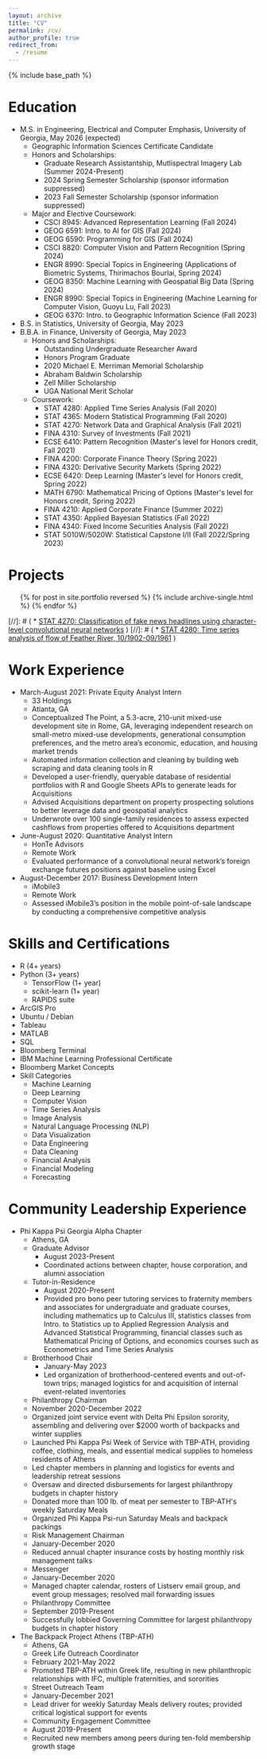 ```yaml
---
layout: archive
title: "CV"
permalink: /cv/
author_profile: true
redirect_from:
  - /resume
---
```


{% include base_path %}

<!--[Resume](https://github.com/abenecchi/abenecchi.github.io/raw/main/Andrew_Benecchi_Resume.pdf)-->

Education
======
* M.S. in Engineering, Electrical and Computer Emphasis, University of Georgia, May 2026 (expected)
  * Geographic Information Sciences Certificate Candidate
  * Honors and Scholarships:
    * Graduate Research Assistantship, Mutlispectral Imagery Lab (Summer 2024-Present)
    * 2024 Spring Semester Scholarship (sponsor information suppressed)
    * 2023 Fall Semester Scholarship (sponsor information suppressed)
  * Major and Elective Coursework:
    * CSCI 8945: Advanced Representation Learning (Fall 2024)
    * GEOG 6591: Intro. to AI for GIS (Fall 2024)
    * GEOG 6590: Programming for GIS (Fall 2024)
    * CSCI 8820: Computer Vision and Pattern Recognition (Spring 2024)
    * ENGR 8990: Special Topics in Engineering (Applications of Biometric Systems, Thirimachos Bourlai, Spring 2024)
    * GEOG 8350: Machine Learning with Geospatial Big Data (Spring 2024)
    * ENGR 8990: Special Topics in Engineering (Machine Learning for Computer Vision, Guoyu Lu, Fall 2023)
    * GEOG 6370: Intro. to Geographic Information Science (Fall 2023)
* B.S. in Statistics, University of Georgia, May 2023
* B.B.A. in Finance, University of Georgia, May 2023
  * Honors and Scholarships:
    * Outstanding Undergraduate Researcher Award
    * Honors Program Graduate
    * 2020 Michael E. Merriman Memorial Scholarship
    * Abraham Baldwin Scholarship
    * Zell Miller Scholarship
    * UGA National Merit Scholar
  * Coursework:
    * STAT 4280: Applied Time Series Analysis (Fall 2020)
    * STAT 4365: Modern Statistical Programming (Fall 2020)
    * STAT 4270: Network Data and Graphical Analysis (Fall 2021)
    * FINA 4310: Survey of Investments (Fall 2021)
    * ECSE 6410: Pattern Recognition (Master's level for Honors credit, Fall 2021)
    * FINA 4200: Corporate Finance Theory (Spring 2022)
    * FINA 4320: Derivative Security Markets (Spring 2022)
    * ECSE 6420: Deep Learning (Master's level for Honors credit, Spring 2022)
    * MATH 6790: Mathematical Pricing of Options (Master's level for Honors credit, Spring 2022)
    * FINA 4210: Applied Corporate Finance (Summer 2022)
    * STAT 4350: Applied Bayesian Statistics (Fall 2022)
    * FINA 4340: Fixed Income Securities Analysis (Fall 2022)
    * STAT 5010W/5020W: Statistical Capstone I/II (Fall 2022/Spring 2023)
     

Projects
======
<ul>{% for post in site.portfolio reversed %}
  {% include archive-single.html %}
{% endfor %}</ul>

[//]: # (  *  [STAT 4270: Classification of fake news headlines using character-level convolutional neural networks](https://benecchi.dev/clcnn) )
[//]: # (  *  [STAT 4280: Time series analysis of flow of Feather River, 10/1902-09/1961](https://benecchi.dev/4280Proj) )


Work Experience
======
* March-August 2021: Private Equity Analyst Intern
  * 33 Holdings
  * Atlanta, GA
  * Conceptualized The Point, a 5.3-acre, 210-unit mixed-use development site in Rome, GA, leveraging independent research on small-metro mixed-use developments, generational consumption preferences, and the metro area’s economic, education, and housing market trends
  * Automated information collection and cleaning by building web scraping and data cleaning tools in R
  * Developed a user-friendly, queryable database of residential portfolios with R and Google Sheets APIs to generate leads for Acquisitions
  * Advised Acquisitions department on property prospecting solutions to better leverage data and geospatial analytics
  * Underwrote over 100 single-family residences to assess expected cashflows from properties offered to Acquisitions department
* June-August 2020: Quantitative Analyst Intern
  * HonTe Advisors
  * Remote Work
  * Evaluated performance of a convolutional neural network’s foreign exchange futures positions against baseline using Excel
* August-December 2017: Business Development Intern
  * iMobile3
  * Remote Work
  * Assessed iMobile3’s position in the mobile point-of-sale landscape by conducting a comprehensive competitive analysis 
  
Skills and Certifications
======
* R (4+ years)
* Python (3+ years)
  * TensorFlow (1+ year)
  * scikit-learn (1+ year)
  * RAPIDS suite
* ArcGIS Pro
* Ubuntu / Debian
* Tableau
* MATLAB
* SQL
* Bloomberg Terminal
* IBM Machine Learning Professional Certificate
* Bloomberg Market Concepts
* Skill Categories
  * Machine Learning
  * Deep Learning
  * Computer Vision
  * Time Series Analysis
  * Image Analysis
  * Natural Language Processing (NLP)
  * Data Visualization
  * Data Engineering
  * Data Cleaning
  * Financial Analysis
  * Financial Modeling
  * Forecasting

Community Leadership Experience
======
* Phi Kappa Psi Georgia Alpha Chapter
  * Athens, GA
  * Graduate Advisor
    * August 2023-Present
    * Coordinated actions between chapter, house corporation, and alumni association
  * Tutor-in-Residence
    * August 2020-Present
    * Provided pro bono peer tutoring services to fraternity members and associates for undergraduate and graduate courses, including mathematics up to Calculus III, statistics classes from Intro. to Statistics up to Applied Regression Analysis and Advanced Statistical Programming, financial classes such as Mathematical Pricing of Options, and economics courses such as Econometrics and Time Series Analysis
  * Brotherhood Chair
    * January-May 2023
    * Led organization of brotherhood-centered events and out-of-town trips; managed logistics for and acquisition of internal event-related inventories
  * Philanthropy Chairman
   * November 2020-December 2022
   * Organized joint service event with Delta Phi Epsilon sorority, assembling and delivering over $2000 worth of backpacks and winter supplies
   * Launched Phi Kappa Psi Week of Service with TBP-ATH, providing coffee, clothing, meals, and essential medical supplies to homeless residents of Athens
   * Led chapter members in planning and logistics for events and leadership retreat sessions
   * Oversaw and directed disbursements for largest philanthropy budgets in chapter history
   * Donated more than 100 lb. of meat per semester to TBP-ATH's weekly Saturday Meals
   * Organized Phi Kappa Psi-run Saturday Meals and backpack packings
  * Risk Management Chairman
   * January-December 2020
   * Reduced annual chapter insurance costs by hosting monthly risk management talks
  * Messenger
   * January-December 2020
   * Managed chapter calendar, rosters of Listserv email group, and event group messages; resolved mail forwarding issues
  * Philanthropy Committee
   * September 2019-Present
   * Successfully lobbied Governing Committee for largest philanthropy budgets in chapter history
* The Backpack Project Athens (TBP-ATH)
  * Athens, GA
  * Greek Life Outreach Coordinator
   * February 2021-May 2022
   * Promoted TBP-ATH within Greek life, resulting in new philanthropic relationships with IFC, multiple fraternities, and sororities
  * Street Outreach Team
   * January-December 2021
   * Lead driver for weekly Saturday Meals delivery routes; provided critical logistical support for events
  * Community Engagement Committee
   * August 2019-Present
   * Recruited new members among peers during ten-fold membership growth stage
